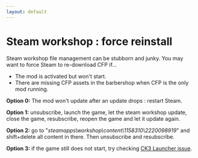 ```yaml
---
layout: default
---
```


# Steam workshop : force reinstall

Steam workshop file management can be stubborn and junky. You may want to force Steam to re-download CFP if...
* The mod is activated but won't start.
* There are missing CFP assets in the barbershop when CFP is the only mod running.

**Option 0:** The mod won't update after an update drops : restart Steam.

**Option 1:** unsubscribe, launch the game, let the steam workshop update, close the game, resubscribe, reopen the game and let it update again.

**Option 2:** go to "_steamapps\workshop\content\1158310\2220098919_" and shift+delete all content in there. Then unsubscribe and resubscribe.

**Option 3:** if the game still does not start, try checking [CK3 Launcher issue](/troubleshooting/ck-launcher).
